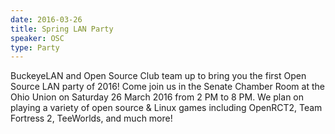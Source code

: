 ```yaml
---
date: 2016-03-26
title: Spring LAN Party
speaker: OSC
type: Party
---
```


BuckeyeLAN and Open Source Club team up to bring you the first Open Source LAN
party of 2016! Come join us in the Senate Chamber Room at the Ohio Union on
Saturday 26 March 2016 from 2 PM to 8 PM. We plan on playing a variety of open
source & Linux games including OpenRCT2, Team Fortress 2, TeeWorlds, and much
more!
